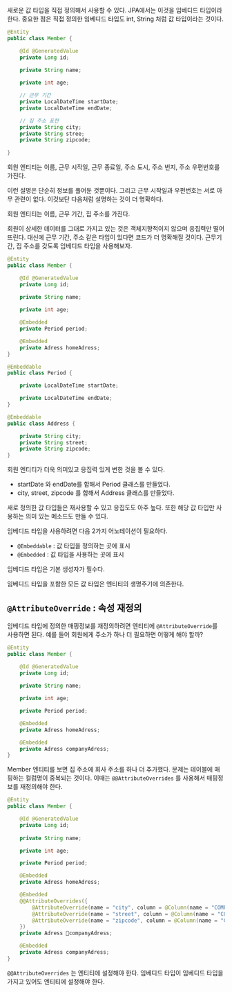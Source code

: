 새로운 값 타입을 직접 정의해서 사용할 수 있다. JPA에서는 이것을 임베디드 타입이라 한다. 중요한 점은 직접 정의한 임베디드 타입도 int, String 처럼 값 타입이라는 것이다.

```java
@Entity
public class Member {

	@Id @GeneratedValue
	private Long id;
	
	private String name;

	private int age;

	// 근무 기간
	private LocalDateTime startDate;
	private LocalDateTime endDate;

	// 집 주소 표현
	private String city;
	private String stree;
	private String zipcode;
	
}
```

회원 엔티티는 이름, 근무 시작일, 근무 종료일, 주소 도시, 주소 번지, 주소 우편번호를 가진다.

이런 설명은 단순히 정보를 풀어둔 것뿐이다. 그리고 근무 시작일과 우편번호는 서로 아무 관련이 없다. 이것보단 다음처럼 설명하는 것이 더 명확하다.

회원 엔티티는 이름, 근무 기간, 집 주소를 가진다.

회원이 상세한 데이터를 그대로 가지고 있는 것은 객체지향적이지 않으며 응집력만 떨어뜨린다. 대신에 근무 기간, 주소 같은 타입이 있다면 코드가 더 명확해질 것이다. 근무기간, 집 주소를 갖도록 임베디드 타입을 사용해보자.

```java
@Entity
public class Member {

	@Id @GeneratedValue
	private Long id;
	
	private String name;

	private int age;

	@Embedded
	private Period period;

	@Embedded
	private Adress homeAdress;
}
```

```java
@Embeddable
public class Period {

	private LocalDateTime startDate;

	private LocalDateTime endDate;
}
```

```java
@Embeddable
public class Address {

	private String city;
	private String street;
	private String zipcode;
}
```

회원 엔티티가 더욱 의미있고 응집력 있게 변한 것을 볼 수 있다.

- startDate 와 endDate를 합해서 Period 클래스를 만들었다.
- city, street, zipcode 를 합해서 Address 클래스를 만들었다.

새로 정의한 값 타입들은 재사용할 수 있고 응집도도 아주 높다. 또한 해당 값 타입만 사용하는 의미 있는 메소드도 만들 수 있다. 

임베디드 타입을 사용하려면 다음 2가지 어노테이션이 필요하다. 
- `@Embeddable` : 값 타입을 정의하는 곳에 표시
- `@Embedded` : 값 타입을 사용하는 곳에 표시

임베디드 타입은 기본 생성자가 필수다.

임베디드 타입을 포함한 모든 값 타입은 엔티티의 생명주기에 의존한다.

## `@AttributeOverride` : 속성 재정의
임베디드 타입에 정의한 매핑정보를 재정의하려면 엔티티에 `@AttributeOverride`를 사용하면 된다. 예를 들어 회원에게 주소가 하나 더 필요하면 어떻게 해야 할까?

```java
@Entity
public class Member {

	@Id @GeneratedValue
	private Long id;
	
	private String name;

	private int age;

	private Period period;

	@Embedded
	private Adress homeAdress;

	@Embedded
	private Adress companyAdress;
}
```

Member 엔티티를 보면 집 주소에 회사 주소를 하나 더 추가했다. 문제는 테이블에 매핑하는 컬럼명이 중복되는 것이다. 이때는 `@@AttributeOverrides` 를 사용해서 매핑정보를 재정의해야 한다.

```java
@Entity
public class Member {

	@Id @GeneratedValue
	private Long id;
	
	private String name;

	private int age;

	private Period period;

	@Embedded
	private Adress homeAdress;

	@Embedded
	@@AttributeOverrides({
		@AttributeOverride(name = "city", column = @Column(name = "COMPANY_CITY")),
		@AttributeOverride(name = "street", column = @Column(name = "COMPANY_STREET")),
		@AttributeOverride(name = "zipcode", column = @Column(name = "COMPANY_ZIPCODE"))
	})
	private Adress companyAdress;

	@Embedded
	private Adress companyAdress;
}
```

`@@AttributeOverrides` 는 엔티티에 설정해야 한다. 임베디드 타입이 임베디드 타입을 가지고 있어도 엔티티에 설정해야 한다.